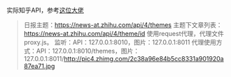 实际知乎API，参考[这位大佬](https://github.com/izzyleung/ZhihuDailyPurify/wiki/%E7%9F%A5%E4%B9%8E%E6%97%A5%E6%8A%A5-API-%E5%88%86%E6%9E%90)
> 日报主题：https://news-at.zhihu.com/api/4/themes
> 主题下文章列表：https://news-at.zhihu.com/api/4/theme/id
使用request代理，代理文件proxy.js。
监听：API：127.0.0.1:8010，图片：127.0.0.1:8011
代理使用方式：API：127.0.0.1:8010/themes，图片：127.0.0.1:8011/http://pic4.zhimg.com/2c38a96e84b5cc8331a901920a87ea71.jpg




